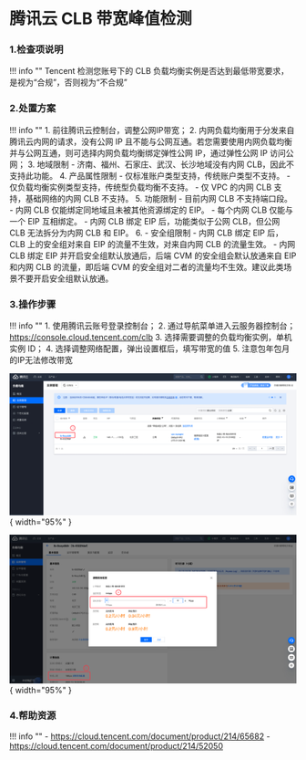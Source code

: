# 腾讯云 CLB 带宽峰值检测

### 1.检查项说明
!!! info ""
    Tencent  检测您账号下的 CLB 负载均衡实例是否达到最低带宽要求，是视为“合规”，否则视为“不合规”

### 2.处置方案
!!! info ""
    1. 前往腾讯云控制台，调整公网IP带宽；
    2. 内网负载均衡用于分发来自腾讯云内网的请求，没有公网 IP 且不能与公网互通。若您需要使用内网负载均衡并与公网互通，则可选择内网负载均衡绑定弹性公网 IP，通过弹性公网 IP 访问公网；
    3. 地域限制
        - 济南、福州、石家庄、武汉、长沙地域没有内网 CLB，因此不支持此功能。
    4. 产品属性限制
        - 仅标准账户类型支持，传统账户类型不支持。
        - 仅负载均衡实例类型支持，传统型负载均衡不支持。
        - 仅 VPC 的内网 CLB 支持，基础网络的内网 CLB 不支持。
    5. 功能限制
        - 目前内网 CLB 不支持端口段。
        - 内网 CLB 仅能绑定同地域且未被其他资源绑定的 EIP。
        - 每个内网 CLB 仅能与一个 EIP 互相绑定。
        - 内网 CLB 绑定 EIP 后，功能类似于公网 CLB，但公网 CLB 无法拆分为内网 CLB 和 EIP。
    6. - 安全组限制
        - 内网 CLB 绑定 EIP 后，CLB 上的安全组对来自 EIP 的流量不生效，对来自内网 CLB 的流量生效。
        - 内网 CLB 绑定 EIP 并开启安全组默认放通后，后端 CVM 的安全组会默认放通来自 EIP 和内网 CLB 的流量，即后端 CVM 的安全组对二者的流量均不生效。建议此类场景不要开启安全组默认放通。

### 3.操作步骤
!!! info ""
    1. 使用腾讯云账号登录控制台；
    2. 通过导航菜单进入云服务器控制台；https://console.cloud.tencent.com/clb
    3. 选择需要调整的负载均衡实例，单机实例 ID；
    4. 选择调整网络配置，弹出设置框后，填写带宽的值
    5. 注意包年包月的IP无法修改带宽

![处置方案](../../img/suggest/tencent/clb-list.png){ width="95%" }

![处置方案](../../img/suggest/tencent/clb-bandwidth.png){ width="95%" }

### 4.帮助资源
!!! info ""
    - https://cloud.tencent.com/document/product/214/65682
    - https://cloud.tencent.com/document/product/214/52050
